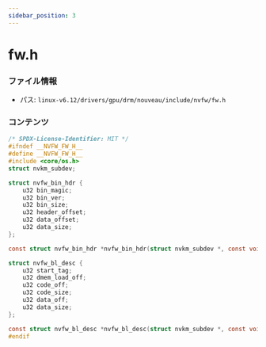 ```yaml
---
sidebar_position: 3
---
```

# fw.h

### ファイル情報

- パス: `linux-v6.12/drivers/gpu/drm/nouveau/include/nvfw/fw.h`

### コンテンツ

```h
/* SPDX-License-Identifier: MIT */
#ifndef __NVFW_FW_H__
#define __NVFW_FW_H__
#include <core/os.h>
struct nvkm_subdev;

struct nvfw_bin_hdr {
	u32 bin_magic;
	u32 bin_ver;
	u32 bin_size;
	u32 header_offset;
	u32 data_offset;
	u32 data_size;
};

const struct nvfw_bin_hdr *nvfw_bin_hdr(struct nvkm_subdev *, const void *);

struct nvfw_bl_desc {
	u32 start_tag;
	u32 dmem_load_off;
	u32 code_off;
	u32 code_size;
	u32 data_off;
	u32 data_size;
};

const struct nvfw_bl_desc *nvfw_bl_desc(struct nvkm_subdev *, const void *);
#endif

```
